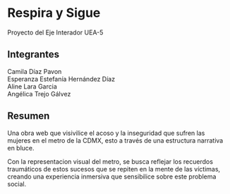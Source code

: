 # Respira y Sigue
Proyecto del Eje Interador UEA-5 

## Integrantes
Camila Díaz Pavon  
Esperanza Estefanía Hernández Díaz  
Aline Lara Garcia  
Angélica Trejo Gálvez

## Resumen
Una obra web que visivilice el acoso y la inseguridad que sufren las mujeres en el metro de la CDMX, esto a través de una estructura narrativa en bluce.

Con la representacion visual del metro, se busca reflejar los recuerdos traumáticos de estos sucesos que se repiten en la mente de las víctimas, creando una experiencia inmersiva que sensibilice sobre este problema social.
